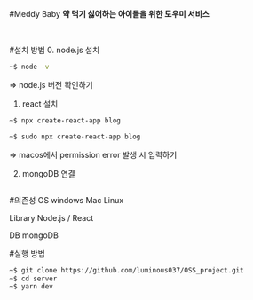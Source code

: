 #Meddy Baby
<b>약 먹기 싫어하는 아이들을 위한 도우미 서비스</b>
<p><br></p>

#설치 방법
0. node.js 설치
```sh
~$ node -v
```
=> node.js 버전 확인하기

1. react 설치
```sh
~$ npx create-react-app blog

~$ sudo npx create-react-app blog
```
=> macos에서 permission error 발생 시 입력하기

2. mongoDB 연결
```sh
```


#의존성
<h10>OS</h10>
windows Mac Linux

<h10>Library</h10>
Node.js / React

<h10>DB</h10>
mongoDB

#실행 방법
```sh
~$ git clone https://github.com/luminous037/OSS_project.git
~$ cd server
~$ yarn dev

```